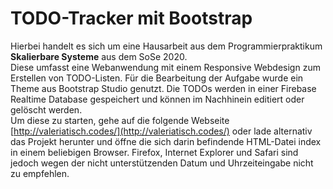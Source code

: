 # TODO-Tracker mit Bootstrap

Hierbei handelt es sich um eine Hausarbeit aus dem Programmierpraktikum **Skalierbare Systeme** aus dem SoSe 2020.  
Diese umfasst eine Webanwendung mit einem Responsive Webdesign zum Erstellen von TODO-Listen. Für die Bearbeitung der Aufgabe wurde ein Theme aus Bootstrap Studio genutzt. Die TODOs werden in einer Firebase Realtime Database gespeichert und können im Nachhinein editiert oder gelöscht werden.  
Um diese zu starten, gehe auf die folgende Webseite [http://valeriatisch.codes/](http://valeriatisch.codes/) oder lade alternativ das Projekt herunter und öffne die sich darin befindende HTML-Datei index in einem beliebigen Browser. Firefox, Internet Explorer und Safari sind jedoch wegen der nicht unterstützenden Datum und Uhrzeiteingabe nicht zu empfehlen.
